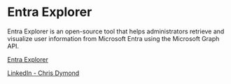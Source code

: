 # Entra Explorer

Entra Explorer is an open-source tool that helps administrators retrieve and visualize user information from Microsoft Entra using the Microsoft Graph API.

[Entra Explorer](https://www.entraexplorer.com)

[LinkedIn - Chris Dymond](https://au.linkedin.com/in/chris-dymond)
